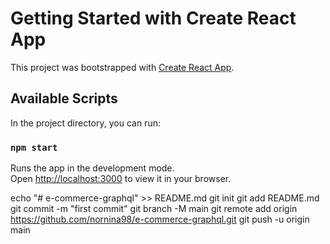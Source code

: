 # Getting Started with Create React App

This project was bootstrapped with [Create React App](https://github.com/facebook/create-react-app).

## Available Scripts

In the project directory, you can run:

### `npm start`

Runs the app in the development mode.\
Open [http://localhost:3000](http://localhost:3000) to view it in your browser.

echo "# e-commerce-graphql" >> README.md
git init
git add README.md
git commit -m "first commit"
git branch -M main
git remote add origin https://github.com/nornina98/e-commerce-graphql.git
git push -u origin main
